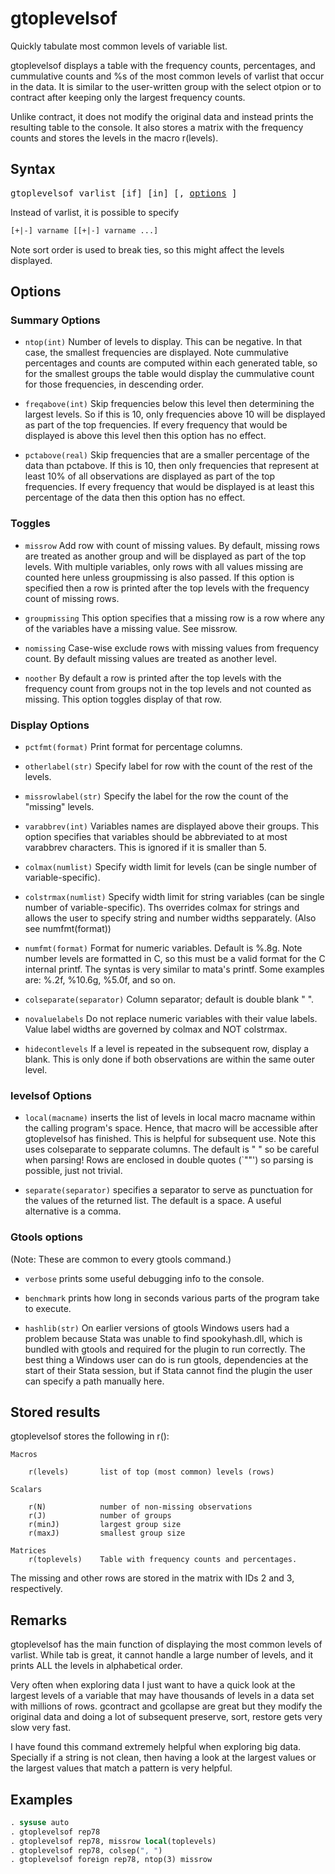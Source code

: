 gtoplevelsof 
============

Quickly tabulate most common levels of variable list.

gtoplevelsof displays a table with the frequency counts, percentages, and
cummulative counts and %s of the most common levels of varlist that occur in
the data.  It is similar to the user-written group with the select otpion or
to contract after keeping only the largest frequency counts.

Unlike contract, it does not modify the original data and instead prints the
resulting table to the console. It also stores a matrix with the frequency
counts and stores the levels in the macro r(levels).


Syntax
------

<p><span style="font-family:monospace">gtoplevelsof varlist [if] [in] [, <a href="#options">options</a> ] </p>

Instead of varlist, it is possible to specify

```stata
[+|-] varname [[+|-] varname ...]
```

Note sort order is used to break ties, so this might affect the
levels displayed.

Options
-------

### Summary Options

- `ntop(int)` Number of levels to display. This can be negative.  In that
            case, the smallest frequencies are displayed. Note cummulative
            percentages and counts are computed within each generated table, so
            for the smallest groups the table would display the cummulative count
            for those frequencies, in descending order.

- `freqabove(int)` Skip frequencies below this level then determining the
            largest levels. So if this is 10, only frequencies above 10 will be
            displayed as part of the top frequencies.  If every frequency that
            would be displayed is above this level then this option has no
            effect.

- `pctabove(real)` Skip frequencies that are a smaller percentage of the data
            than pctabove. If this is 10, then only frequencies that represent at
            least 10% of all observations are displayed as part of the top
            frequencies.  If every frequency that would be displayed is at least
            this percentage of the data then this option has no effect.

### Toggles

- `missrow` Add row with count of missing values. By default, missing rows
            are treated as another group and will be displayed as part of the top
            levels. With multiple variables, only rows with all values missing
            are counted here unless groupmissing is also passed. If this option
            is specified then a row is printed after the top levels with the
            frequency count of missing rows.

- `groupmissing` This option specifies that a missing row is a row where any
            of the variables have a missing value. See missrow.

- `nomissing` Case-wise exclude rows with missing values from frequency
            count.  By default missing values are treated as another level.

- `noother` By default a row is printed after the top levels with the
            frequency count from groups not in the top levels and not counted as
            missing. This option toggles display of that row.

### Display Options

- `pctfmt(format)` Print format for percentage columns.

- `otherlabel(str)` Specify label for row with the count of the rest of the
            levels.

- `missrowlabel(str)` Specify the label for the row the count of the
            "missing" levels.

- `varabbrev(int)` Variables names are displayed above their groups. This
            option specifies that variables should be abbreviated to at most
            varabbrev characters. This is ignored if it is smaller than 5.

- `colmax(numlist)` Specify width limit for levels (can be single number of
            variable-specific).

- `colstrmax(numlist)` Specify width limit for string variables (can be
            single number of variable-specific). Ths overrides colmax for strings
            and allows the user to specify string and number widths sepparately.
            (Also see numfmt(format))

- `numfmt(format)` Format for numeric variables. Default is %.8g.  Note
            number levels are formatted in C, so this must be a valid format for
            the C internal printf. The syntas is very similar to mata's printf.
            Some examples are: %.2f, %10.6g, %5.0f, and so on.

- `colseparate(separator)` Column separator; default is double blank " ".

- `novaluelabels` Do not replace numeric variables with their value labels.
            Value label widths are governed by colmax and NOT colstrmax.

- `hidecontlevels` If a level is repeated in the subsequent row, display a
            blank. This is only done if both observations are within the same
            outer level.

### levelsof Options

- `local(macname)` inserts the list of levels in local macro macname within
            the calling program's space. Hence, that macro will be accessible
            after gtoplevelsof has finished.  This is helpful for subsequent use.
            Note this uses colseparate to sepparate columns. The default is " "
            so be careful when parsing! Rows are enclosed in double quotes (`""')
            so parsing is possible, just not trivial.

- `separate(separator)` specifies a separator to serve as punctuation for the
            values of the returned list.  The default is a space.  A useful
            alternative is a comma.

### Gtools options

(Note: These are common to every gtools command.)

- `verbose` prints some useful debugging info to the console.

- `benchmark` prints how long in seconds various parts of the program take to
            execute.

- `hashlib(str)` On earlier versions of gtools Windows users had a problem
            because Stata was unable to find spookyhash.dll, which is bundled
            with gtools and required for the plugin to run correctly. The best
            thing a Windows user can do is run gtools, dependencies at the start
            of their Stata session, but if Stata cannot find the plugin the user
            can specify a path manually here.

Stored results
--------------

gtoplevelsof stores the following in r():

    Macros

        r(levels)       list of top (most common) levels (rows)
                        
    Scalars             
                        
        r(N)            number of non-missing observations
        r(J)            number of groups
        r(minJ)         largest group size
        r(maxJ)         smallest group size
                        
    Matrices            
        r(toplevels)    Table with frequency counts and percentages.

The missing and other rows are stored in the matrix with IDs 2 and 3,
respectively.

Remarks
-------

gtoplevelsof has the main function of displaying the most common levels
of varlist. While tab is great, it cannot handle a large number of
levels, and it prints ALL the levels in alphabetical order.

Very often when exploring data I just want to have a quick look at the
largest levels of a variable that may have thousands of levels in a data
set with millions of rows. gcontract and gcollapse are great but they
modify the original data and doing a lot of subsequent preserve, sort,
restore gets very slow very fast.

I have found this command extremely helpful when exploring big data.
Specially if a string is not clean, then having a look at the largest
values or the largest values that match a pattern is very helpful.

Examples
--------

```stata
. sysuse auto
. gtoplevelsof rep78
. gtoplevelsof rep78, missrow local(toplevels)
. gtoplevelsof rep78, colsep(", ")
. gtoplevelsof foreign rep78, ntop(3) missrow
```
